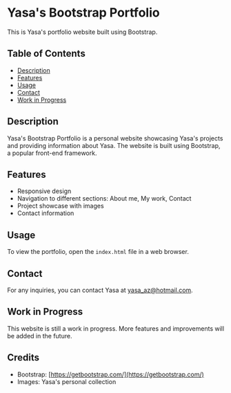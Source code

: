 # Yasa's Bootstrap Portfolio

This is Yasa's portfolio website built using Bootstrap.

## Table of Contents

- [Description](#description)
- [Features](#features)
- [Usage](#usage)
- [Contact](#contact)
- [Work in Progress](#work-in-progress)

## Description

Yasa's Bootstrap Portfolio is a personal website showcasing Yasa's projects and providing information about Yasa. The website is built using Bootstrap, a popular front-end framework.

## Features

- Responsive design
- Navigation to different sections: About me, My work, Contact
- Project showcase with images
- Contact information

## Usage

To view the portfolio, open the `index.html` file in a web browser.

## Contact

For any inquiries, you can contact Yasa at [yasa_az@hotmail.com](mailto:yasa_az@hotmail.com).

## Work in Progress

This website is still a work in progress. More features and improvements will be added in the future.

## Credits

- Bootstrap: [https://getbootstrap.com/](https://getbootstrap.com/)
- Images: Yasa's personal collection
